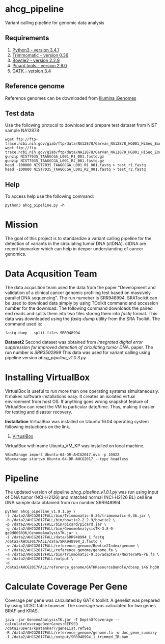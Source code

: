 # ahcg_pipeline
Variant calling pipeline for genomic data analysis

## Requirements

1. [Python3 - version 3.4.1](https://www.python.org/download/releases/3.4.1/)
2. [Trimmomatic - version 0.36](http://www.usadellab.org/cms/uploads/supplementary/Trimmomatic/Trimmomatic-0.36.zip)
3. [Bowtie2 - version 2.2.9](https://sourceforge.net/projects/bowtie-bio/files/bowtie2/2.2.9/)
4. [Picard tools - version 2.6.0](https://github.com/broadinstitute/picard/releases/download/2.6.0/picard.jar)
5. [GATK - version 3.4](https://software.broadinstitute.org/gatk/download/)

## Reference genome

Reference genomes can be downloaded from [Illumina iGenomes](http://support.illumina.com/sequencing/sequencing_software/igenome.html)

## Test data

Use the following protocol to download and prepare test dataset from NIST sample NA12878

```{sh}
wget ftp://ftp-trace.ncbi.nih.gov/giab/ftp/data/NA12878/Garvan_NA12878_HG001_HiSeq_Exome/NIST7035_TAAGGCGA_L001_R1_001.fastq.gz
wget ftp://ftp-trace.ncbi.nih.gov/giab/ftp/data/NA12878/Garvan_NA12878_HG001_HiSeq_Exome/NIST7035_TAAGGCGA_L001_R2_001.fastq.gz
gunzip NIST7035_TAAGGCGA_L001_R1_001.fastq.gz
gunzip NIST7035_TAAGGCGA_L001_R2_001.fastq.gz
head -100000 NIST7035_TAAGGCGA_L001_R1_001.fastq > test_r1.fastq
head -100000 NIST7035_TAAGGCGA_L001_R2_001.fastq > test_r2.fastq
```

## Help

To access help use the following command:

```{sh}
python3 ahcg_pipeline.py -h
```
# **Mission**
The goal of this project is to standardize a variant calling pipeline for the detection of variants in the circulating tumor DNA (ctDNA).
ctDNA are recent biomarker which can help in deeper understanding of cancer genomics.


# **Data Acqusition Team** 
The data acqusition team used the data from the paper "Development and validation of a clinical cancer
genomic profiling test based on massively parallel DNA sequencing". The run numeber is SRR948994. 
SRAToolkit can be used to download data simply by using TOolkit command and accession number for the download. The following command downloads the paired end reads and splits them into two files storing them into *fastq* format.
This data was downloaded using the *fastq-dump* utility from the SRA Toolkit.
The command used is:
```{sh}
fastq-dump --split-files SRR948994
```
**Dataset2**
Second dataset was obtained from *Integrated digital error suppression for improved detection of circulating tumor DNA.* paper. The run number is *SRR3502999* This data was used for variant calling using pipeline version *ahcg_pipeline_v1.0.3.py*

# **Installing VirtualBox**

VirtualBox is useful to run more than one operating systems simultaneously. It makes software installations easy. It creates an isolated virtual environment from host OS. If anything goes wrong snapshot feature of VirtualBox can reset the VM to particular date/time. Thus, making it easier for testing and disaster recovery.

**Installation**
VirtualBox was installed on Ubuntu 16.04 operating system following instuctions on the link.
1. [VirtualBox](https://www.virtualbox.org/wiki/Linux_Downloads)

VirtualBox with name Ubuntu_VM_KP was installed on local machine.

```{sh}
VBoxManage import Ubuntu-64-DR-AHCG2017.ova -p 10022
VBoxmanage startvm Ubuntu-64-DR-AHCG2017 --type headless
```
# **Pipeline**

The updated version of pipeline *ahcg_pipeline_v1.0.1.py* was run using input of DNA tumor (NCI-H2126) and matched normal (NCI-H2126 BL) cell line DNA sample data obtained from run number SRR948994
```{sh}
python ahcg_pipeline_v1.0.1.py \
-t /data2/AHCG2017FALL/bin/Trimmomatic-0.36/trimmomatic-0.36.jar \
-b /data2/AHCG2017FALL/bin/bowtie2-2.2.9/bowtie2 \
-p /data2/AHCG2017FALL/bin/picard/picard.jar \
-g /data2/AHCG2017FALL/bin/GenomeAnalysisTK-3.8-0-ge9d806836/GenomeAnalysisTK.jar \
-i /data2/AHCG2017FALL/data/SRR948994_1.fastq /data2/AHCG2017FALL/data/SRR948994_2.fastq \
-w /data2/AHCG2017FALL/reference_genome/Bowtie2Index/genome \
-r /data2/AHCG2017FALL/reference_genome/genome.fa \
-a /data2/AHCG2017FALL/bin/Trimmomatic-0.36/adapters/NexteraPE-PE.fa \
-o /data2/AHCG2017FALL/output \
-d /data2/AHCG2017FALL/reference_genome/GATKResourceBundle/dbsnp_146.hg38.vcf.gz
```


# **Calculate Coverage Per Gene**
Coverage per gene was calculated by GATK toolkit. A genelist was prepared by using UCSC table browser. The coverage was calculated for two genes BRAF and KRAS.

```{sh}
java -jar GenomeAnalysisTK.jar -T DepthOfCoverage --calculateCoverageOverGenes:REFSEQ /data2/users/kpatankar7/geneList.refSeq 
-R /data2/AHCG2017FALL/reference_genome/genome.fa -o doc_gene_summary -I /data2/AHCG2017FALL/output/SRR948994_1_trimmed_IR.bam 
```
